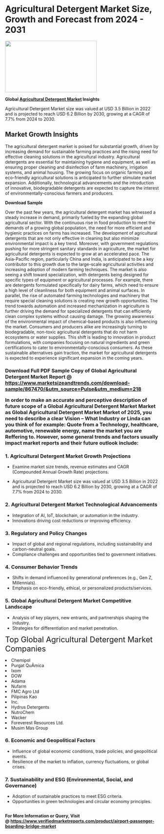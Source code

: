 <H1>Agricultural Detergent Market Size, Growth and Forecast from 2024 - 2031</H1><img class="aligncenter size-medium wp-image-584254" src="https://thirdeyenews.in/wp-content/uploads/2024/09/Global-Market-Research-300x168.jpeg" alt="" width="300" height="168" /><p><strong>Global&nbsp;<a href="https://www.marketsizeandtrends.com/download-sample/867470/&amp;utm_source=Pulse&amp;utm_medium=218">Agricultural Detergent Market</a> Insights</strong></p><p>Agricultural Detergent Market size was valued at USD 3.5 Billion in 2022 and is projected to reach USD 6.2 Billion by 2030, growing at a CAGR of 7.7% from 2024 to 2030.</p><p><h2>Market Growth Insights</h2> <p>The agricultural detergent market is poised for substantial growth, driven by increasing demand for sustainable farming practices and the rising need for effective cleaning solutions in the agricultural industry. Agricultural detergents are essential for maintaining hygiene and equipment, as well as ensuring proper cleaning and disinfection of farm machinery, irrigation systems, and animal housing. The growing focus on organic farming and eco-friendly agricultural solutions is anticipated to further stimulate market expansion. Additionally, technological advancements and the introduction of innovative, biodegradable detergents are expected to capture the interest of environmentally-conscious farmers and producers.</p> <p><strong>Download Sample</strong></p> <p>Over the past few years, the agricultural detergent market has witnessed a steady increase in demand, primarily fueled by the expanding global agricultural sector. With the continuous rise in food production to meet the demands of a growing global population, the need for more efficient and hygienic practices on farms has increased. The development of agricultural detergents that are not only effective in cleaning but also minimize environmental impact is a key trend. Moreover, with government regulations pushing for more stringent sanitary standards in agriculture, the market for agricultural detergents is expected to grow at an accelerated pace. The Asia-Pacific region, particularly China and India, is anticipated to be a key contributor to this growth due to the large-scale agricultural activities and increasing adoption of modern farming techniques. The market is also seeing a shift toward specialization, with detergents being designed for specific types of equipment or agricultural processes. For example, there are detergents formulated specifically for dairy farms, which need to ensure a high level of cleanliness for both equipment and animal surfaces. In parallel, the rise of automated farming technologies and machinery that require special cleaning solutions is creating new growth opportunities. The trend towards automation and increased mechanization in agriculture is further driving the demand for specialized detergents that can efficiently clean complex systems without causing damage. The growing awareness of the environmental impact of chemical-based products is also influencing the market. Consumers and producers alike are increasingly turning to biodegradable, non-toxic agricultural detergents that do not harm ecosystems or water supplies. This shift is leading to innovation in product formulations, with companies focusing on natural ingredients and green certifications to cater to environmentally-conscious consumers. As these sustainable alternatives gain traction, the market for agricultural detergents is expected to experience significant expansion in the coming years. <h3></p><p><span class=""><strong>Download Full PDF Sample Copy of Global Agricultural Detergent Market Report</strong> @ <a href="https://www.marketsizeandtrends.com/download-sample/867470/&amp;utm_source=Pulse&amp;utm_medium=218" target="_blank">https://www.marketsizeandtrends.com/download-sample/867470/&amp;utm_source=Pulse&amp;utm_medium=218</a></span></p><p>In order to make an accurate and perceptive description of future scope of a Global&nbsp;Agricultural Detergent Market Market as Global&nbsp;Agricultural Detergent Market Market of 2025, you need to describe a clear Vision &ndash; What Industry or Linda can you think of for example: Quote from a Technology, healthcare, automotive, renewable energy, name the market you are Reffering to. However, some general trends and factors usually impact market reports and their future outlook include:</p><h3>1.&nbsp;<strong>Agricultural Detergent Market Growth Projections</strong></h3><ul><li>Examine market size trends, revenue estimates and CAGR (Compounded Annual Growth Rate) projections.</li><li><p>Agricultural Detergent Market size was valued at USD 3.5 Billion in 2022 and is projected to reach USD 6.2 Billion by 2030, growing at a CAGR of 7.7% from 2024 to 2030.</p></li></ul><h3>2.&nbsp;<strong>Agricultural Detergent Market Technological Advancements</strong></h3><ul><li>Integration of AI, IoT, blockchain, or automation in the industry.</li><li>Innovations driving cost reductions or improving efficiency.</li></ul><h3>3.&nbsp;<strong>Regulatory and Policy Changes</strong></h3><ul><li>Impact of global and regional regulations, including sustainability and carbon-neutral goals.</li><li>Compliance challenges and opportunities tied to government initiatives.</li></ul><h3>4.&nbsp;<strong>Consumer Behavior Trends</strong></h3><ul><li>Shifts in demand influenced by generational preferences (e.g., Gen Z, Millennials).</li><li>Emphasis on eco-friendly, ethical, or personalized products/services.</li></ul><h3>5.&nbsp;<strong>Global Agricultural Detergent Market Competitive Landscape</strong></h3><ul><li>Analysis of key players, new entrants, and partnerships shaping the industry.</li><li>Strategies for differentiation and market penetration.</li></ul><p data-pm-slice="1 1 []"><span style="color: inherit; font-family: inherit; font-size: 25px;">Top Global Agricultural Detergent Market Companies</span></p><div class="" data-test-id=""><p><li>Chemipol</li><li> Purgat QuÃ­mica</li><li> Ixom</li><li> DOW</li><li> Adama</li><li> Nufarm</li><li> FMC Agro Ltd</li><li> Pilipinas Kao</li><li> Inc.</li><li> Hydrus Detergents</li><li> NutroChem</li><li> Wacker</li><li> Foreverest Resources Ltd.</li><li> Musim Mas Group</li></p></div><h3>6.&nbsp;<strong>Economic and Geopolitical Factors</strong></h3><ul><li>Influence of global economic conditions, trade policies, and geopolitical events.</li><li>Resilience of the market to inflation, currency fluctuations, or global crises.</li></ul><h3>7.&nbsp;<strong>Sustainability and ESG (Environmental, Social, and Governance)</strong></h3><ul><li>Adoption of sustainable practices to meet ESG criteria.</li><li>Opportunities in green technologies and circular economy principles.</li></ul><h2><strong style="font-size: 14px;">For More Information or Query, Visit @&nbsp;</strong><a style="background-color: #ffffff; font-size: 14px;" href="https://www.marketsizeandtrends.com/report/agricultural-detergent-market/" target="_blank">https://www.verifiedmarketreports.com/product/airport-passenger-boarding-bridge-market</a></h2>
